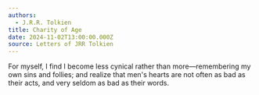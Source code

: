 ```yaml
---
authors:
  - J.R.R. Tolkien
title: Charity of Age
date: 2024-11-02T13:00:00.000Z
source: Letters of JRR Tolkien
---
```

For myself, I find I become less cynical
rather than more—remembering my own sins
and follies; and realize that men's hearts are not often as bad as their acts, and very seldom as bad as their words.
